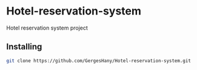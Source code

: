 # Hotel-reservation-system
Hotel reservation system project 


## Installing
```bash
git clone https://github.com/GergesHany/Hotel-reservation-system.git
```